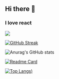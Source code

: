## Hi there 👋
### I love react 

![](https://komarev.com/ghpvc/?username=sametcimen1&color=blue)

[![GitHub Streak](https://github-readme-streak-stats.herokuapp.com/?user=SametCimen1&theme=highcontrast&border=ffffff&stroke=ffffff&ring=00ff00&fire=00ff7b&currStreakNum=00d3de&sideNums=00d3de&currStreakLabel=00ffdd&sideLabels=00ffdd)](https://git.io/streak-stats)



![Anurag's GitHub stats](https://github-readme-stats.vercel.app/api?username=SametCimen1&show_icons=true&theme=dracula&text_color=FFFFFF&title_color=77FFCE&icon_color=E4FF00)


[![Readme Card](https://github-readme-stats.vercel.app/api/pin/?username=SametCimen1&repo=findworkbuddy)](https://github.com/anuraghazra/github-readme-stats)

[![Top Langs](https://github-readme-stats.vercel.app/api/top-langs/?username=SametCimen1&exclude_repo=github-readme-stats,FitnessPro,SametCimen1.github.io))](https://github.com/anuraghazra/github-readme-stats)
